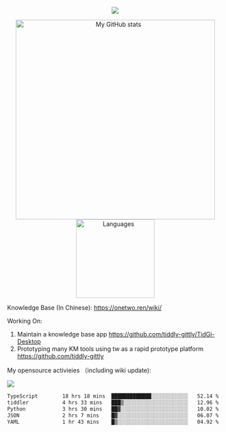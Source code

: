 <a href="https://github.com/linonetwo">
    <p align="center">
        <img src="https://github-profile-trophy.vercel.app/?username=linonetwo&column=7&theme=onedark"/>
    </p>
</a>
<a align="center" href="https://github.com/linonetwo">
  <p align="center">
    <img src="https://github-readme-stats.vercel.app/api?username=linonetwo&show_icons=true&count_private=true" alt="My GitHub stats" width="465"/>
    <img src="https://github-readme-stats.vercel.app/api/top-langs/?username=linonetwo&layout=compact&langs_count=10" alt="Languages" height="183">
  </p>
</a>

Knowledge Base (In Chinese): https://onetwo.ren/wiki/

Working On: 

1. Maintain a knowledge base app https://github.com/tiddly-gittly/TidGi-Desktop
1. Prototyping many KM tools using tw as a rapid prototype platform https://github.com/tiddly-gittly

My opensource activieies （including wiki update):

![](https://visitor-badge.glitch.me/badge?page_id=linonetwo.linonetwo)

<!--START_SECTION:waka-->

```txt
TypeScript        18 hrs 18 mins  █████████████░░░░░░░░░░░░   52.14 %
tiddler           4 hrs 33 mins   ███▒░░░░░░░░░░░░░░░░░░░░░   12.96 %
Python            3 hrs 30 mins   ██▓░░░░░░░░░░░░░░░░░░░░░░   10.02 %
JSON              2 hrs 7 mins    █▓░░░░░░░░░░░░░░░░░░░░░░░   06.07 %
YAML              1 hr 43 mins    █▒░░░░░░░░░░░░░░░░░░░░░░░   04.92 %
```

<!--END_SECTION:waka-->
